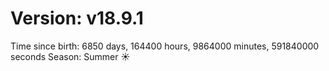 # Version: v18.9.1
Time since birth: 6850 days, 164400 hours, 9864000 minutes, 591840000 seconds
Season: Summer ☀️
